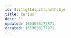 ```yaml
---
id: 4ii1igftdspzttahzths6je
title: Curius
desc: ''
updated: 1653656177871
created: 1653656177871
---
```


